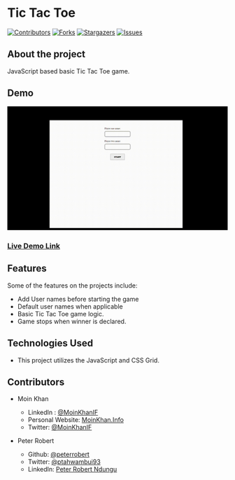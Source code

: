 # Tic Tac Toe

[![Contributors][contributors-shield]][contributors-url]
[![Forks][forks-shield]][forks-url]
[![Stargazers][stars-shield]][stars-url]
[![Issues][issues-shield]][issues-url]

## About the project

JavaScript based basic Tic Tac Toe game.

## Demo

![DEMO](./ttt.gif)

### [Live Demo Link](https://raw.githack.com/peterrobert/tic-tac-toe-javascript/feature-branch/index.html)

## Features

Some of the features on the projects include:

- Add User names before starting the game
- Default user names when applicable
- Basic Tic Tac Toe game logic.
- Game stops when winner is declared.

## Technologies Used

- This project utilizes the JavaScript and CSS Grid.

<!-- 

## Testing

## Test Output

-->

## Contributors

- Moin Khan
  - LinkedIn : [@MoinKhanIF](https://www.linkedin.com/in/moinkhanif/)
  - Personal Website: [MoinKhan.Info](https://moinkhan.info)
  - Twitter: [@MoinKhanIF](https://twitter.com/MoinKhanIF)
  
- Peter Robert
  - Github: [@peterrobert](https://github.com/peterrobert)
  - Twitter: [@ptahwambui93](https://twitter.com/Ptahwambui93)
  - LinkedIn: [Peter Robert Ndungu](https://www.linkedin.com/in/peter-rob-ndungu/)

<!-- MARKDOWN LINKS & IMAGES -->

[contributors-shield]: https://img.shields.io/github/contributors/peterrobert/tic-tac-toe-javascript.svg?style=flat-square
[contributors-url]: https://github.com/peterrobert/tic-tac-toe-javascript/graphs/contributors
[forks-shield]: https://img.shields.io/github/forks/peterrobert/tic-tac-toe-javascript.svg?style=flat-square
[forks-url]: https://github.com/peterrobert/tic-tac-toe-javascript/network/members
[stars-shield]: https://img.shields.io/github/stars/peterrobert/tic-tac-toe-javascript.svg?style=flat-square
[stars-url]: https://github.com/peterrobert/tic-tac-toe-javascript/stargazers
[issues-shield]: https://img.shields.io/github/issues/peterrobert/tic-tac-toe-javascript.svg?style=flat-square
[issues-url]: https://github.com/peterrobert/tic-tac-toe-javascript/issues
